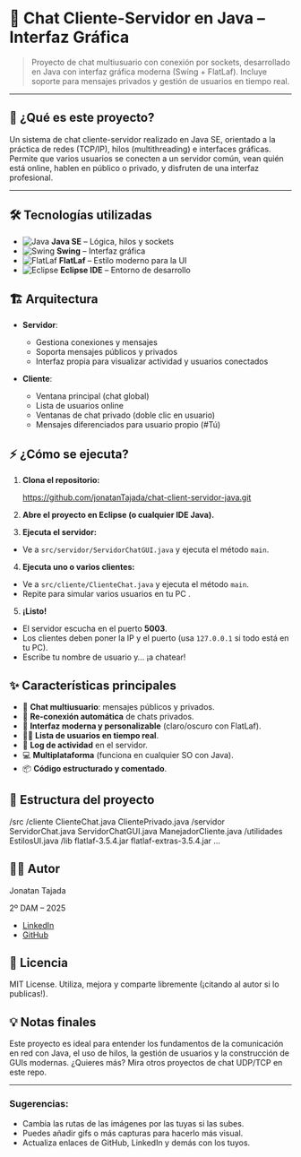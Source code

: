 # 💬 Chat Cliente-Servidor en Java – Interfaz Gráfica

> Proyecto de chat multiusuario con conexión por sockets, desarrollado en Java con interfaz gráfica moderna (Swing + FlatLaf). Incluye soporte para mensajes privados y gestión de usuarios en tiempo real.

---

## 🚀 **¿Qué es este proyecto?**

Un sistema de chat cliente-servidor realizado en Java SE, orientado a la práctica de redes (TCP/IP), hilos (multithreading) e interfaces gráficas. Permite que varios usuarios se conecten a un servidor común, vean quién está online, hablen en público o privado, y disfruten de una interfaz profesional.

---

## 🛠️ **Tecnologías utilizadas**

- ![Java](https://img.shields.io/badge/Java-ED8B00?style=flat&logo=java&logoColor=white) **Java SE** – Lógica, hilos y sockets
- ![Swing](https://img.shields.io/badge/Swing-%23232F3E.svg?&style=flat) **Swing** – Interfaz gráfica
- ![FlatLaf](https://img.shields.io/badge/FlatLaf-0064a5?style=flat) **FlatLaf** – Estilo moderno para la UI
- ![Eclipse](https://img.shields.io/badge/Eclipse_IDE-2C2255?style=flat&logo=eclipse-ide&logoColor=white) **Eclipse IDE** – Entorno de desarrollo


## 🏗️ **Arquitectura**

- **Servidor**:  
  - Gestiona conexiones y mensajes
  - Soporta mensajes públicos y privados
  - Interfaz propia para visualizar actividad y usuarios conectados

- **Cliente**:  
  - Ventana principal (chat global)
  - Lista de usuarios online
  - Ventanas de chat privado (doble clic en usuario)
  - Mensajes diferenciados para usuario propio (#Tú)


## ⚡ **¿Cómo se ejecuta?**

1. **Clona el repositorio:**
 
   https://github.com/jonatanTajada/chat-client-servidor-java.git

2. **Abre el proyecto en Eclipse (o cualquier IDE Java).**

3. **Ejecuta el servidor:**
- Ve a `src/servidor/ServidorChatGUI.java` y ejecuta el método `main`.

4. **Ejecuta uno o varios clientes:**
- Ve a `src/cliente/ClienteChat.java` y ejecuta el método `main`.  
- Repite para simular varios usuarios en tu PC
.
5. **¡Listo!**
- El servidor escucha en el puerto **5003**.
- Los clientes deben poner la IP y el puerto (usa `127.0.0.1` si todo está en tu PC).
- Escribe tu nombre de usuario y… ¡a chatear!


## ✨ Características principales

- 👥 **Chat multiusuario**: mensajes públicos y privados.
- 🔄 **Re-conexión automática** de chats privados.
- 🎨 **Interfaz moderna y personalizable** (claro/oscuro con FlatLaf).
- 🧑‍💻 **Lista de usuarios en tiempo real**.
- 📜 **Log de actividad** en el servidor.
- 💻 **Multiplataforma** (funciona en cualquier SO con Java).
- 📦 **Código estructurado y comentado**.


## 📂 Estructura del proyecto

/src
  /cliente
    ClienteChat.java
    ClientePrivado.java
  /servidor
    ServidorChat.java
    ServidorChatGUI.java
    ManejadorCliente.java
  /utilidades
    EstilosUI.java
/lib
  flatlaf-3.5.4.jar
  flatlaf-extras-3.5.4.jar
...

## 🧑‍💻 Autor
Jonatan Tajada

2º DAM – 2025

- [LinkedIn](https://www.linkedin.com/in/jonatantr)
- [GitHub](https://github.com/jonatanTajada)

## 📖 Licencia
MIT License.
Utiliza, mejora y comparte libremente (¡citando al autor si lo publicas!).

## 💡 Notas finales
Este proyecto es ideal para entender los fundamentos de la comunicación en red con Java, el uso de hilos, la gestión de usuarios y la construcción de GUIs modernas.
¿Quieres más? Mira otros proyectos de chat UDP/TCP en este repo.

---

### **Sugerencias:**
- Cambia las rutas de las imágenes por las tuyas si las subes.
- Puedes añadir gifs o más capturas para hacerlo más visual.
- Actualiza enlaces de GitHub, LinkedIn y demás con los tuyos.



